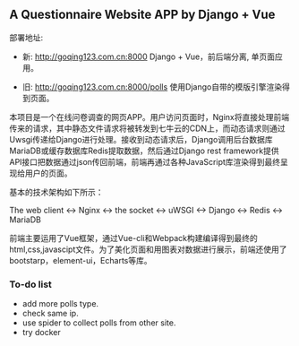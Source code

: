 ## A Questionnaire Website APP by Django + Vue

部署地址:

* 新: http://goqing123.com.cn:8000    Django + Vue，前后端分离, 单页面应用。

* 旧: http://goqing123.com.cn:8000/polls    使用Django自带的模版引擎渲染得到页面。

本项目是一个在线问卷调查的网页APP。用户访问页面时，Nginx将直接处理前端传来的请求，其中静态文件请求将被转发到七牛云的CDN上，而动态请求则通过Uwsgi传递给Django进行处理。接收到动态请求后，Django调用后台数据库MariaDB或缓存数据库Redis提取数据，然后通过Django rest framework提供API接口把数据通过json传回前端，前端再通过各种JavaScript库渲染得到最终呈现给用户的页面。

基本的技术架构如下所示：

The web client <-> Nginx <-> the socket <-> uWSGI <-> Django <-> Redis <-> MariaDB

前端主要运用了Vue框架，通过Vue-cli和Webpack构建编译得到最终的html,css,javascipt文件。为了美化页面和用图表对数据进行展示，前端还使用了bootstarp，element-ui，Echarts等库。


### To-do list
* add more polls type.
* check same ip.
* use spider to collect polls from other site.
* try docker

